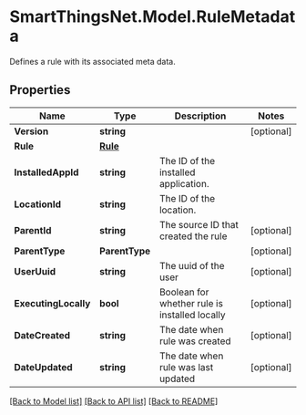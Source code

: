 # SmartThingsNet.Model.RuleMetadata
Defines a rule with its associated meta data.
## Properties

Name | Type | Description | Notes
------------ | ------------- | ------------- | -------------
**Version** | **string** |  | [optional] 
**Rule** | [**Rule**](Rule.md) |  | 
**InstalledAppId** | **string** | The ID of the installed application. | 
**LocationId** | **string** | The ID of the location. | 
**ParentId** | **string** | The source ID that created the rule | [optional] 
**ParentType** | **ParentType** |  | [optional] 
**UserUuid** | **string** | The uuid of the user | [optional] 
**ExecutingLocally** | **bool** | Boolean for whether rule is installed locally | [optional] 
**DateCreated** | **string** | The date when rule was created | [optional] 
**DateUpdated** | **string** | The date when rule was last updated | [optional] 

[[Back to Model list]](../README.md#documentation-for-models) [[Back to API list]](../README.md#documentation-for-api-endpoints) [[Back to README]](../README.md)

